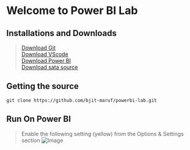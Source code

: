 # Welcome to Power BI Lab
## Installations and Downloads
>[Download Git](https://git-scm.com/download/win)<br/>
>[Download VScode](https://code.visualstudio.com/)<br/>
>[Download Power BI](https://www.microsoft.com/en-us/download/details.aspx?id=58494)<br/>
>[Download sata source](https://nextcloud.bjitgroup.com/index.php/s/28NwT5ZrMqcT2LF)
## Getting the source
```
git clone https://github.com/bjit-maruf/powerbi-lab.git
```
## Run On Power BI
> Enable the following setting (yellow) from the Options & Settings section
![Image](https://uc80aca90e1355775a98f5ef9a7b.previews.dropboxusercontent.com/p/thumb/ACFHGXZH0UklqJSg84GwwFosSi5LJpizfK0S-0uwd5XXydYMc5Av1vFC2w0oxB09c1mFtTBSPvaDcFqLV7PxfG7Zc6VVs4bhMofd_l_KIklm-WXOJ88_LjcHVvGqsE_WisMT4vnpWv4UiHx2HAg77ujPuTccNz9RSAWgJU88ht4IH2DMABKxc5v_WthcE9TFzk22Ke6gUQai5e5URewqnIycB5A__a7am43KaUzGEra9hD9laExLWmFpdh5n7TVJA7MovKACOMBOqNmRli09wfXhPPy_EWdgS21ez4hx1wyoAddTNzEMFvBgcACBd3R2P6EjRKcRhGR4cxXtrC-DSmpmEf_crdkNVMHXGw_1T-Syg1EEDqm50EnymAkSDr561Lo/p.png)
